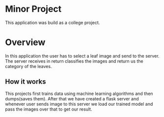 # Minor Project
This application was build as a college project.

# Overview

In this application the user has to select a leaf image and send to the server. The server receives in return classifies the images and return us the category of the leaves.

## How it works

This projects first trains data using machine learning algorithms and then dumps(saves them). After that we have created a flask server and whenever user sends image to this server we load our trained model and pass the images over that to get our result.
